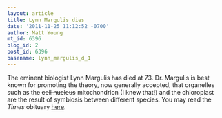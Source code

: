 ```yaml
---
layout: article
title: Lynn Margulis dies
date: '2011-11-25 11:12:52 -0700'
author: Matt Young
mt_id: 6396
blog_id: 2
post_id: 6396
basename: lynn_margulis_d_1
---
```

The eminent biologist Lynn Margulis has died at 73.  Dr. Margulis is best known for promoting the theory, now generally accepted, that organelles such as the ~~cell nucleus~~ mitochondrion (I knew that!) and the chloroplast are the result of symbiosis between different species.  You may read the _Times_ obituary [here](http://www.nytimes.com/2011/11/25/science/lynn-margulis-trailblazing-theorist-on-evolution-dies-at-73.html).
